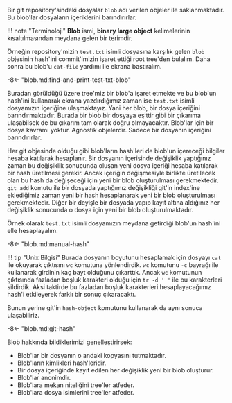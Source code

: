 Bir git repository'sindeki dosyalar `blob` adı verilen objeler ile saklanmaktadır. Bu blob'lar dosyaların içeriklerini barındırırlar.

!!! note "Terminoloji"
    **Blob** ismi, **binary large object** kelimelerinin kısaltılmasından meydana gelen bir terimdir.

Örneğin repository'mizin `test.txt` isimli dosyasına karşılık gelen `blob` objesinin hash'ini commit'imizin işaret ettiği root tree'den bulalım. Daha sonra bu blob'u `cat-file` yardımı ile ekrana bastıralım.

-8<- "blob.md:find-and-print-test-txt-blob"

Buradan görüldüğü üzere tree'miz bir blob'a işaret etmekte ve bu blob'un hash'ini kullanarak ekrana yazdırdığımız zaman ise `test.txt` isimli dosyamızın içeriğine ulaşmaktayız. Yani her blob, bir dosya içeriğini barındırmaktadır. Burada bir blob bir dosyaya eşittir gibi bir çıkarıma ulaşabilsek de bu çıkarım tam olarak doğru olmayacaktır. Blob'lar için bir dosya kavramı yoktur. Agnostik objelerdir. Sadece bir dosyanın içeriğini barındırırlar.

Her git objesinde olduğu gibi blob'ların hash'leri de blob'un içereceği bilgiler hesaba katılarak hesaplanır. Bir dosyanın içerisinde değişiklik yaptığınız zaman bu değişiklik sonucunda oluşan yeni dosya içeriği hesaba katılarak bir hash üretilmesi gerekir. Ancak içeriğin değişmesiyle birlikte üretilecek olan bu hash da değişeceği için yeni bir blob oluşturulması gerekmektedir. `git add` komutu ile bir dosyada yaptığımız değişikliği git'in index'ine eklediğimiz zaman yeni bir hash hesaplanarak yeni bir blob oluşturulması gerekmektedir. Diğer bir deyişle bir dosyada yapıp kayıt altına aldığınız her değişiklik sonucunda o dosya için yeni bir blob oluşturulmaktadır.

Örnek olarak `test.txt` isimli dosyamızın meydana getirdiği blob'un hash'ini elle hesaplayalım.

-8<- "blob.md:manual-hash"

!!! tip "Unix Bilgisi"
    Burada dosyanın boyutunu hesaplamak için dosyayı `cat` ile okuyarak çıktısını `wc` komutuna yönlendirdik. `wc` komutunu `-c` bayrağı ile kullanarak girdinin kaç bayt olduğunu çıkarttık. Ancak `wc` komutunun çıktısında fazladan boşluk karakteri olduğu için `tr -d ' '` ile bu karakterleri sildirdik. Aksi taktirde bu fazladan boşluk karakterleri hesaplayacağımız hash'i etkileyerek farklı bir sonuç çıkaracaktı.

Bunun yerine git'in `hash-object` komutunu kullanarak da aynı sonuca ulaşabiliriz.

-8<- "blob.md:git-hash"

Blob hakkında bildiklerimizi genelleştirirsek:

- Blob'lar bir dosyanın o andaki kopyasını tutmaktadır.
- Blob'ların kimlikleri hash'leridir.
- Bir dosya içeriğinde kayıt edilen her değişiklik yeni bir blob oluşturur.
- Blob'lar anonimdir.
- Blob'lara mekan niteliğini tree'ler atfeder.
- Blob'lara dosya isimlerini tree'ler atfeder.
